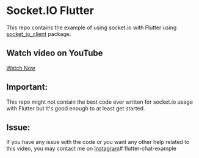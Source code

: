 # Socket.IO Flutter

This repo contains the example of using socket.io with Flutter using [socket_io_client](https://pub.dev/packages/socket_io_client) package.

## Watch video on YouTube
[Watch Now](https://youtu.be/ZGT7eLPs59E)

## Important:
This repo might not contain the best code ever written for socket.io usage with Flutter but it's good enough to at least get started.

## Issue:
If you have any issue with the code or you want any other help related to this video, you may contact me on [Instagram](https://www.instagram.com/nameless_coder/)# flutter-chat-example

